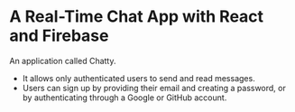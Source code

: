 # A Real-Time Chat App with React and Firebase

An application called Chatty. 
- It allows only authenticated users to send and read messages.
- Users can sign up by providing their email and creating a password, or by authenticating through a Google or GitHub account.
